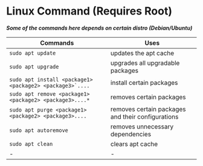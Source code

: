 # Linux Command (Requires Root)

*****Some of the commands here depends on certain distro (Debian/Ubuntu)*****

Commands | Uses
---------|---------
 ```sudo apt update``` | updates the apt cache
 ```sudo apt upgrade``` | upgrades all upgradable packages
 ```sudo apt install <package1> <package2> <package3>`....```| install certain packages
 ```sudo apt remove <package1> <package2> <package3>....*``` | removes certain packages
 ```sudo apt purge <package1> <package2> <package3>....``` | removes certain packages and their configurations
 ```sudo apt autoremove``` | removes unnecessary dependencies
 ```sudo apt clean``` | clears apt cache
 -| -